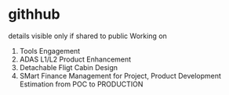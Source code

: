# githhub
details visible only if shared to public
  Working on
1. Tools Engagement
2. ADAS L1/L2 Product Enhancement
3. Detachable Fligt Cabin Design
4. SMart Finance Management for Project, Product Development Estimation from POC to PRODUCTION
